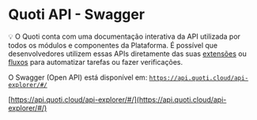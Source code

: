 # Quoti API - Swagger




💡 O Quoti conta com uma documentação interativa da API utilizada por todos os módulos e componentes da Plataforma. É possível que desenvolvedores utilizem essas APIs diretamente das suas [extensões](https://www.notion.so/Quoti-Extensions-d3af129ede05415fb370dee8587d758f?pvs=21) ou [fluxos](Workflow%20Engine%2057f81619f9404503a987adf92221e7e4.md) para automatizar tarefas ou fazer verificações.



O Swagger (Open API) está disponível em: [`https://api.quoti.cloud/api-explorer/#/`](https://api.quoti.cloud/api-explorer/#/)

[https://api.quoti.cloud/api-explorer/#/](https://api.quoti.cloud/api-explorer/#/)